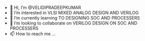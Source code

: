 - 👋 Hi, I’m @VELIDIPRADEEPKUMAR
- 👀 I’m interested in VLSI MIXED ANALOG DESIGN AND VERILOG
- 🌱 I’m currently learning TO DESIGNING SOC AND PROCESSERS 
- 💞️ I’m looking to collaborate on VERILOG DESIGN ON SOC AND PROCESSERS 
- 📫 How to reach me ...

<!---
VELIDIPRADEEPKUMAR/VELIDIPRADEEPKUMAR is a ✨ special ✨ repository because its `README.md` (this file) appears on your GitHub profile.
You can click the Preview link to take a look at your changes.
--->
